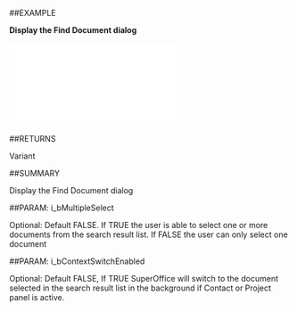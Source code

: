
##EXAMPLE

**Display the Find Document dialog**



![](..\..\Examples\vbs\Application.ShowFindDocumentDlg.vbs.txt)


##RETURNS

Variant


##SUMMARY

Display the Find Document dialog


##PARAM: i_bMultipleSelect

Optional: Default FALSE. If TRUE the user is able to select one or more documents from the search result list. If FALSE the user can only select one document


##PARAM: i_bContextSwitchEnabled

Optional: Default FALSE, If TRUE SuperOffice will switch to the document selected in the search result list in the background if Contact or Project panel is active.

